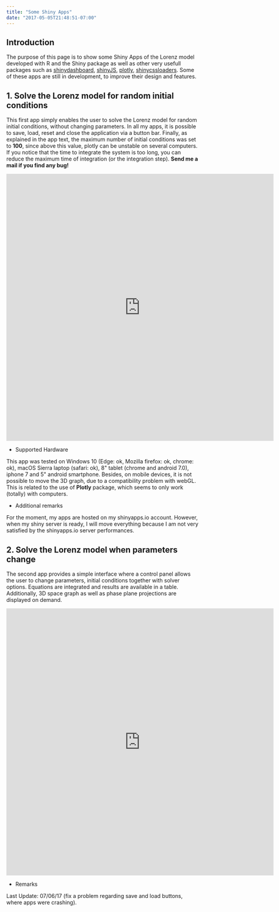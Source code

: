 ```yaml
---
title: "Some Shiny Apps"
date: "2017-05-05T21:48:51-07:00"
---
```


## Introduction

The purpose of this page is to show some Shiny Apps of the Lorenz model developed with R and the Shiny package as well as other very usefull packages such as [shinydashboard](https://rstudio.github.io/shinydashboard/), [shinyJS](https://github.com/daattali/shinyjs), [plotly](https://plot.ly/r/), [shinycssloaders](https://github.com/andrewsali/shinycssloaders). Some of these apps are still in development, to improve their design and features.

## 1. Solve the Lorenz model for random initial conditions

This first app simply enables the user to solve the Lorenz model for random initial conditions, without changing parameters. In all my apps, it is possible to save, load, reset and close the application via a button bar.
Finally, as explained in the app text, the maximum number of initial conditions was set to **100**, since above this value, plotly can be unstable on several computers. If you notice that the time to integrate the system is too long, you can reduce the maximum time of integration (or the integration step). **Send me a mail if you find any bug!**

<iframe src="https://dgranjon.shinyapps.io/lorenz_1_initialcond/" style="width: 700px; height: 700px; border: none; overflow: hidden;"></iframe>

  * Supported Hardware

This app was tested on Windows 10 (Edge: ok, Mozilla firefox: ok, chrome: ok), macOS Sierra laptop (safari: ok), 8" tablet (chrome and android 7.0), iphone 7 and 5" android smartphone. Besides, on mobile devices, it is not possible to move the 3D graph, due to a compatibility problem with webGL. This is related to the use of **Plotly** package, which seems to only work (totally) with computers.

  * Additional remarks

For the moment, my apps are hosted on my shinyapps.io account. However, when my shiny server is ready, I will move everything because I am not very satisfied by the shinyapps.io server performances.

## 2. Solve the Lorenz model when parameters change

The second app provides a simple interface where a control panel allows the user to change parameters, initial conditions together with solver options. Equations are integrated and results are available in a table. Additionally, 3D space graph as well as phase plane projections are displayed on demand. 

<iframe src="https://dgranjon.shinyapps.io/lorenz_2_parameters/" style="width: 700px; height: 700px; border: none; overflow: hidden;"></iframe>

 * Remarks
 
 Last Update: 07/06/17 (fix a problem regarding save and load buttons, where apps were crashing). 

<!--### How to include a video

{{< youtube w7Ft2ymGmfc >}}

### Include an image

{{< figure src="/media/lorenz_plot.png" title="Some Trajectories" >}} -->

